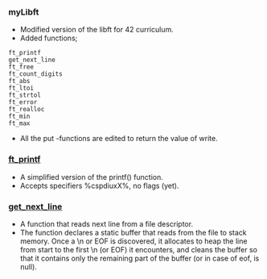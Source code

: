 ### myLibft
- Modified version of the libft for 42 curriculum.
- Added functions;
```
ft_printf
get_next_line
ft_free
ft_count_digits
ft_abs
ft_ltoi
ft_strtol
ft_error
ft_realloc
ft_min
ft_max
```
- All the put -functions are edited to return the value of write.

### [ft_printf](/myLibft/srcs/ft_printf/)

- A simplified version of the printf() function.
- Accepts specifiers %cspdiuxX%, no flags (yet).

### [get_next_line](/myLibft/srcs/get_next_line/)

- A function that reads next line from a file descriptor.
- The function declares a static buffer that reads from the file to stack memory. Once a \n or EOF is discovered, it allocates to heap the line from start to the first \n (or EOF) it encounters, and cleans the buffer so that it contains only the remaining part of the buffer (or in case of eof, is null).
